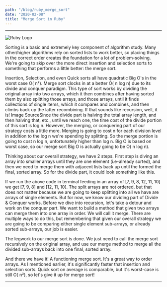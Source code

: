 ```yaml
---
path: "/blog/ruby_merge_sort"
date: "2020-02-08"
title: "Merge Sort in Ruby"
---
```

---
![Ruby Logo](./images/blog/merge-sort/ruby_logo.png "Ruby Logo")

Sorting is a basic and extremely key component of algorithm study. Many other/higher algorithms rely on sorted lists to work better, so placing things in the correct order creates the foundation for a lot of problem-solving. We're going to skip over the more direct insertion and selection sorts to something that performs a little better: the merge sort.

Insertion, Selection, and even Quick sorts all have quadratic Big O's in the worst case O( n²). Merge sort clocks in at a better O( n log n) due to its divide and conquer paradigm. This type of sort works by dividing the original array into two arrays, which it then combines after having sorted them by also splitting those arrays, and those arrays, until it finds collections of single items, which it compares and combines, and then climbs back up the latter recombining. If that sounds like recursion, well, it is!
Image SourceSince the divide part is halving the total array length, and then halving that, etc., until we reach one, the time cost of the divide portion of this sort is log n. However, the merging, or conquering part of our strategy costs a little more. Merging is going to cost n for each division level in addition to the log n we're spending by splitting. So the merge portion is going to cost n log n, unfortunately higher than log n. Big O is based on worst case, so our merge sort Big O is actually going to be O( n log n).

Thinking about our overall strategy, we have 2 steps. First step is diving an array into smaller arrays until they are one element (i.e-already sorted), and then we need to merge them with adjacent lists back up until the formed the final, sorted array.
So for the divide part, it could look something like this.



If we run the above code in terminal feeding in an array of [7, 9, 8, 12, 11, 10] we get [7, 9, 8] and [12, 11, 10]. The split arrays are not ordered, but that does not matter because we are going to keep splitting into all we have are arrays of single elements. But for now, we know our dividing part of Divide & Conquer works. Before we dive into recursion, let's take a detour and work on the conquer part.
We want to build a method that given two arrays can merge them into one array in order. We will call it merge. There are multiple ways to do this, but remembering that given our overall strategy we are going to be comparing either single element sub-arrays, or already sorted sub-arrays, our job is easier.



The legwork to our merge sort is done. We just need to call the merge sort recursively on the original array, and use our merge method to merge all the divided sub-arrays back into one final, sorted array.



And there we have it! A functioning merge sort. It's a great way to order arrays. As I mentioned earlier, it's significantly faster that insertion and selection sorts. Quick sort on average is comparable, but it's worst-case is still O( n²), so let's give it up for merge sort!


---
